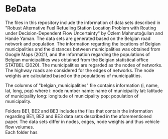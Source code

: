 # BeData
The files in this repository include the information of data sets described in "Robust Alternative Fuel Refueling Station Location Problem with Routing under Decision-Dependent Flow Uncertainty" by Özlem Mahmutoğulları and Hande Yaman. The data sets are generated based on the Belgian road network and population. The information regarding the locations of Belgian municipalities and the distances between municipalities was obtained from Google Maps (2021), and the information regarding the populations of Belgian municipalities was obtained from the Belgian statistical office STATBEL (2020). 
The municipalities are regarded as the nodes of networks. The highway roads are considered for the edges of networks. The node weights are calculated based on the populations of municipalities.

The columns of "belgian_municipalities" file contains information (i, name, lat, long, pop) where
          i: node number
          name: name of municipality
          lat: latitude of municipality
          long: longitude of municipality
          pop: population of municipality.

Folders BE1, BE2 and BE3 includes the files that contain the information regarding BE1, BE2 and BE3 data sets described in the aforementioned paper. The data sets differ in nodes, edges, node weights and thus vehicle flow volumes.  
Each folder has 

